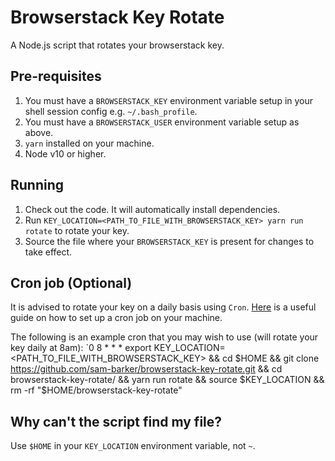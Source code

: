# Browserstack Key Rotate
A Node.js script that rotates your browserstack key.

## Pre-requisites
1. You must have a `BROWSERSTACK_KEY` environment variable setup in your shell session config e.g. `~/.bash_profile`.
2. You must have a `BROWSERSTACK_USER` environment variable setup as above.
3. `yarn` installed on your machine.
4. Node v10 or higher.

## Running
1. Check out the code. It will automatically install dependencies.
3. Run `KEY_LOCATION=<PATH_TO_FILE_WITH_BROWSERSTACK_KEY> yarn run rotate` to rotate your key.
4. Source the file where your `BROWSERSTACK_KEY` is present for changes to take effect.

## Cron job (Optional)
It is advised to rotate your key on a daily basis using `Cron`.
[Here](https://www.ostechnix.com/a-beginners-guide-to-cron-jobs/) is a useful guide
on how to set up a cron job on your machine.

The following is an example cron that you may wish to use (will rotate your key daily at 8am):
`0 8 * * * export KEY_LOCATION=<PATH_TO_FILE_WITH_BROWSERSTACK_KEY> && cd $HOME && git clone https://github.com/sam-barker/browserstack-key-rotate.git && cd browserstack-key-rotate/ && yarn run rotate && source $KEY_LOCATION && rm -rf "$HOME/browserstack-key-rotate"

## Why can't the script find my file?
Use `$HOME` in your `KEY_LOCATION` environment variable, not `~`.